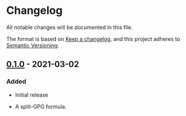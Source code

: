 # Changelog

All notable changes will be documented in this file.

The format is based on [Keep a changelog](https://keepachangelog.com/en/1.0.0/),
and this project adheres to [Semantic Versioning](https://semver.org/spec/v2.0.0.html).

## [0.1.0] - 2021-03-02

### Added

- Initial release
- A split-GPG formula.

  [0.1.0]: https://github.com/gonzalo-bulnes/qubes-mgmt-salt-user/releases/tag/qubes-mgmt-salt-user-split-gpg-0.1.0-1
